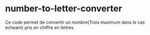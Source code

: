 # number-to-letter-converter
Ce code permet de convertir un nombre(Trois maximum dans le cas echeant) pris en chiffre en lettres. 
